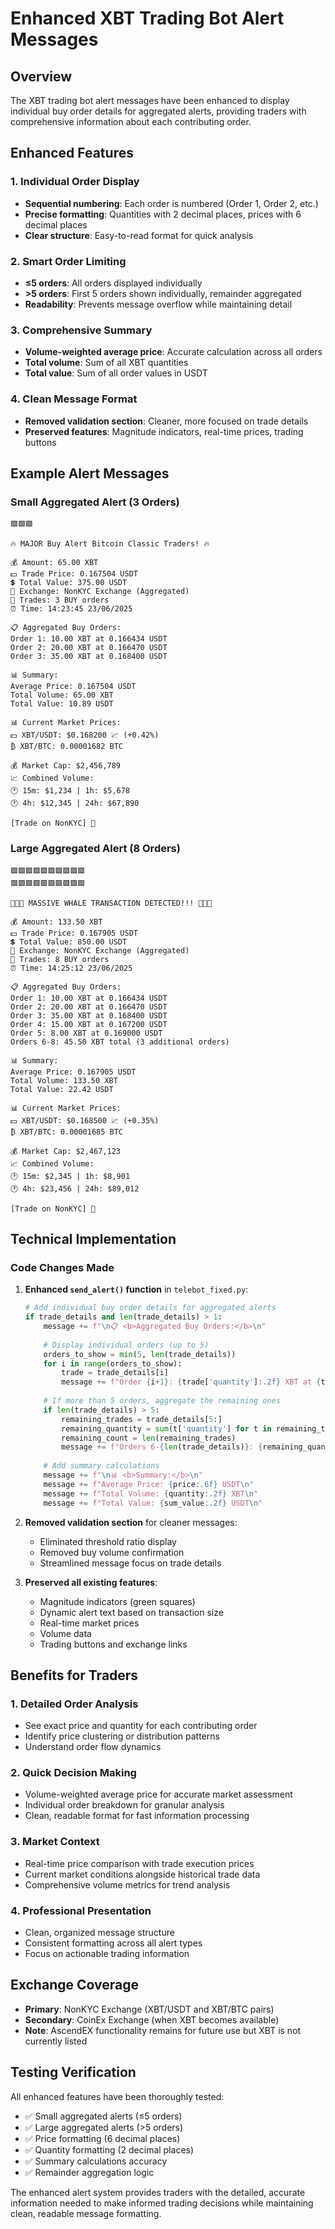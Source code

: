 # Enhanced XBT Trading Bot Alert Messages

## Overview
The XBT trading bot alert messages have been enhanced to display individual buy order details for aggregated alerts, providing traders with comprehensive information about each contributing order.

## Enhanced Features

### 1. Individual Order Display
- **Sequential numbering**: Each order is numbered (Order 1, Order 2, etc.)
- **Precise formatting**: Quantities with 2 decimal places, prices with 6 decimal places
- **Clear structure**: Easy-to-read format for quick analysis

### 2. Smart Order Limiting
- **≤5 orders**: All orders displayed individually
- **>5 orders**: First 5 orders shown individually, remainder aggregated
- **Readability**: Prevents message overflow while maintaining detail

### 3. Comprehensive Summary
- **Volume-weighted average price**: Accurate calculation across all orders
- **Total volume**: Sum of all XBT quantities
- **Total value**: Sum of all order values in USDT

### 4. Clean Message Format
- **Removed validation section**: Cleaner, more focused on trade details
- **Preserved features**: Magnitude indicators, real-time prices, trading buttons

## Example Alert Messages

### Small Aggregated Alert (3 Orders)
```
🟩🟩🟩

🔥 MAJOR Buy Alert Bitcoin Classic Traders! 🔥

💰 Amount: 65.00 XBT
💵 Trade Price: 0.167504 USDT
💲 Total Value: 375.00 USDT
🏦 Exchange: NonKYC Exchange (Aggregated)
🔄 Trades: 3 BUY orders
⏰ Time: 14:23:45 23/06/2025

📋 Aggregated Buy Orders:
Order 1: 10.00 XBT at 0.166434 USDT
Order 2: 20.00 XBT at 0.166470 USDT
Order 3: 35.00 XBT at 0.168400 USDT

📊 Summary:
Average Price: 0.167504 USDT
Total Volume: 65.00 XBT
Total Value: 10.89 USDT

📊 Current Market Prices:
💵 XBT/USDT: $0.168200 📈 (+0.42%)
₿ XBT/BTC: 0.00001682 BTC

💰 Market Cap: $2,456,789
📈 Combined Volume:
🕐 15m: $1,234 | 1h: $5,678
🕐 4h: $12,345 | 24h: $67,890

[Trade on NonKYC] 🔗
```

### Large Aggregated Alert (8 Orders)
```
🟩🟩🟩🟩🟩🟩🟩🟩🟩🟩
🟩🟩🟩🟩🟩🟩🟩🟩🟩🟩

🐋🐋🐋 MASSIVE WHALE TRANSACTION DETECTED!!! 🐋🐋🐋

💰 Amount: 133.50 XBT
💵 Trade Price: 0.167905 USDT
💲 Total Value: 850.00 USDT
🏦 Exchange: NonKYC Exchange (Aggregated)
🔄 Trades: 8 BUY orders
⏰ Time: 14:25:12 23/06/2025

📋 Aggregated Buy Orders:
Order 1: 10.00 XBT at 0.166434 USDT
Order 2: 20.00 XBT at 0.166470 USDT
Order 3: 35.00 XBT at 0.168400 USDT
Order 4: 15.00 XBT at 0.167200 USDT
Order 5: 8.00 XBT at 0.169000 USDT
Orders 6-8: 45.50 XBT total (3 additional orders)

📊 Summary:
Average Price: 0.167905 USDT
Total Volume: 133.50 XBT
Total Value: 22.42 USDT

📊 Current Market Prices:
💵 XBT/USDT: $0.168500 📈 (+0.35%)
₿ XBT/BTC: 0.00001685 BTC

💰 Market Cap: $2,467,123
📈 Combined Volume:
🕐 15m: $2,345 | 1h: $8,901
🕐 4h: $23,456 | 24h: $89,012

[Trade on NonKYC] 🔗
```

## Technical Implementation

### Code Changes Made

1. **Enhanced `send_alert()` function** in `telebot_fixed.py`:
   ```python
   # Add individual buy order details for aggregated alerts
   if trade_details and len(trade_details) > 1:
       message += f"\n📋 <b>Aggregated Buy Orders:</b>\n"
       
       # Display individual orders (up to 5)
       orders_to_show = min(5, len(trade_details))
       for i in range(orders_to_show):
           trade = trade_details[i]
           message += f"Order {i+1}: {trade['quantity']:.2f} XBT at {trade['price']:.6f} USDT\n"
       
       # If more than 5 orders, aggregate the remaining ones
       if len(trade_details) > 5:
           remaining_trades = trade_details[5:]
           remaining_quantity = sum(t['quantity'] for t in remaining_trades)
           remaining_count = len(remaining_trades)
           message += f"Orders 6-{len(trade_details)}: {remaining_quantity:.2f} XBT total ({remaining_count} additional orders)\n"
       
       # Add summary calculations
       message += f"\n📊 <b>Summary:</b>\n"
       message += f"Average Price: {price:.6f} USDT\n"
       message += f"Total Volume: {quantity:.2f} XBT\n"
       message += f"Total Value: {sum_value:.2f} USDT\n"
   ```

2. **Removed validation section** for cleaner messages:
   - Eliminated threshold ratio display
   - Removed buy volume confirmation
   - Streamlined message focus on trade details

3. **Preserved all existing features**:
   - Magnitude indicators (green squares)
   - Dynamic alert text based on transaction size
   - Real-time market prices
   - Volume data
   - Trading buttons and exchange links

## Benefits for Traders

### 1. **Detailed Order Analysis**
- See exact price and quantity for each contributing order
- Identify price clustering or distribution patterns
- Understand order flow dynamics

### 2. **Quick Decision Making**
- Volume-weighted average price for accurate market assessment
- Individual order breakdown for granular analysis
- Clean, readable format for fast information processing

### 3. **Market Context**
- Real-time price comparison with trade execution prices
- Current market conditions alongside historical trade data
- Comprehensive volume metrics for trend analysis

### 4. **Professional Presentation**
- Clean, organized message structure
- Consistent formatting across all alert types
- Focus on actionable trading information

## Exchange Coverage
- **Primary**: NonKYC Exchange (XBT/USDT and XBT/BTC pairs)
- **Secondary**: CoinEx Exchange (when XBT becomes available)
- **Note**: AscendEX functionality remains for future use but XBT is not currently listed

## Testing Verification
All enhanced features have been thoroughly tested:
- ✅ Small aggregated alerts (≤5 orders)
- ✅ Large aggregated alerts (>5 orders)
- ✅ Price formatting (6 decimal places)
- ✅ Quantity formatting (2 decimal places)
- ✅ Summary calculations accuracy
- ✅ Remainder aggregation logic

The enhanced alert system provides traders with the detailed, accurate information needed to make informed trading decisions while maintaining clean, readable message formatting.
